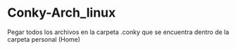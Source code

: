 # Conky-Arch_linux

Pegar todos los archivos en la carpeta .conky que se encuentra dentro de la carpeta personal (Home)
